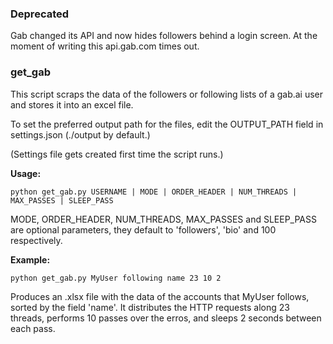 ### Deprecated
Gab changed its API and now hides followers behind a login screen. At the moment of writing this api.gab.com times out.

### get_gab

This script scraps the data of the followers or following lists of a gab.ai user and stores it into an excel file.

To set the preferred output path for the files, edit the OUTPUT_PATH field in settings.json (./output by default.)

(Settings file gets created first time the script runs.)

**Usage:**
```
python get_gab.py USERNAME | MODE | ORDER_HEADER | NUM_THREADS | MAX_PASSES | SLEEP_PASS
```
MODE, ORDER_HEADER, NUM_THREADS, MAX_PASSES and SLEEP_PASS are optional parameters, they default to 'followers', 'bio' and 100 respectively.


**Example:**
```
python get_gab.py MyUser following name 23 10 2
```
Produces an .xlsx file with the data of the accounts that MyUser follows, sorted by the field 'name'. It distributes
the HTTP requests along 23 threads, performs 10 passes over the erros, and sleeps 2 seconds between each pass.


